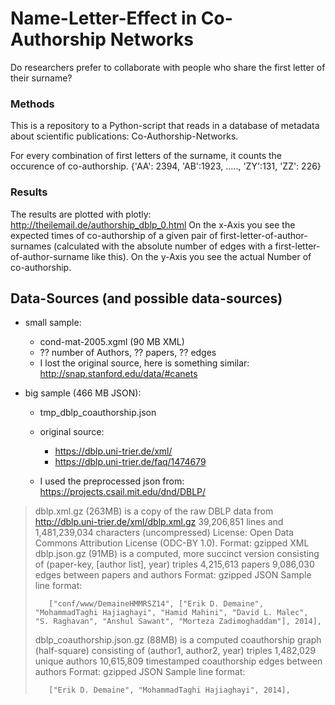 # Name-Letter-Effect in Co-Authorship Networks

Do researchers prefer to collaborate with people who share the first letter of their surname?


### Methods

This is a repository to a Python-script that reads in a database of metadata about scientific publications: Co-Authorship-Networks.

For every combination of first letters of the surname, it counts the occurence of co-authorship.
{'AA': 2394, 'AB':1923, ....., 'ZY':131, 'ZZ': 226}

### Results

The results are plotted with plotly: http://theilemail.de/authorship_dblp_0.html
On the x-Axis you see the expected times of co-authorship of a given pair of first-letter-of-author-surnames (calculated with the absolute number of edges with a first-letter-of-author-surname like this).
On the y-Axis you see the actual Number of co-authorship.



## Data-Sources (and possible data-sources)

 * small sample:
   * cond-mat-2005.xgml (90 MB XML)
   * ?? number of Authors, ?? papers, ?? edges
   * I lost the original source, here is something similar: http://snap.stanford.edu/data/#canets
   
 * big sample (466 MB JSON): 
   * tmp_dblp_coauthorship.json
   * original source:
     * https://dblp.uni-trier.de/xml/
     * https://dblp.uni-trier.de/faq/1474679
   
   * I used the preprocessed json from: https://projects.csail.mit.edu/dnd/DBLP/
   
>    dblp.xml.gz (263MB) is a copy of the raw DBLP data from http://dblp.uni-trier.de/xml/dblp.xml.gz
>        39,206,851 lines and 1,481,239,034 characters (uncompressed)
>        License: Open Data Commons Attribution License (ODC-BY 1.0).
>        Format: gzipped XML 
>    dblp.json.gz (91MB) is a computed, more succinct version consisting of (paper-key, [author list], year) triples
>        4,215,613 papers
>        9,086,030 edges between papers and authors
>        Format: gzipped JSON
>        Sample line format:
>
>        ["conf/www/DemaineHMMRSZ14", ["Erik D. Demaine", "MohammadTaghi Hajiaghayi", "Hamid Mahini", "David L. Malec", "S. Raghavan", "Anshul Sawant", "Morteza Zadimoghaddam"], 2014],
>
>    dblp_coauthorship.json.gz (88MB) is a computed coauthorship graph (half-square) consisting of (author1, author2, year) triples
>        1,482,029 unique authors
>        10,615,809 timestamped coauthorship edges between authors
>        Format: gzipped JSON
>        Sample line format:
>
>        ["Erik D. Demaine", "MohammadTaghi Hajiaghayi", 2014],
>
